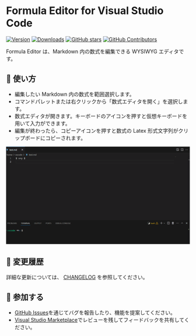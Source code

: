# Formula Editor for Visual Studio Code

[![Version](https://img.shields.io/vscode-marketplace/v/kurusugawa-computer.formula-editor.svg?style=flat-square&label=vscode%20marketplace)](https://marketplace.visualstudio.com/items?itemName=kurusugawa-computer.formula-editor)
[![Downloads](https://img.shields.io/vscode-marketplace/d/kurusugawa-computer.formula-editor.svg?style=flat-square)](https://marketplace.visualstudio.com/items?itemName=kurusugawa-computer.formula-editor)
[![GitHub stars](https://img.shields.io/github/stars/kurusugawa-computer/formula-editor-vscode.svg?style=flat-square&label=github%20stars)](https://github.com/kurusugawa-computer/formula-editor-vscode)
[![GitHub Contributors](https://img.shields.io/github/contributors/kurusugawa-computer/formula-editor-vscode.svg?style=flat-square)](https://github.com/kurusugawa-computer/formula-editor-vscode/graphs/contributors)

Formula Editor は、Markdown 内の数式を編集できる WYSIWYG エディタです。

## 🌟 使い方

- 編集したい Markdown 内の数式を範囲選択します。
- コマンドパレットまたは右クリックから「数式エディタを開く」を選択します。
- 数式エディタが開きます。キーボードのアイコンを押すと仮想キーボードを用いて入力ができます。
- 編集が終わったら、コピーアイコンを押すと数式の Latex 形式文字列がクリップボードにコピーされます。

<img src="https://github.com/kurusugawa-computer/formula-editor-vscode/raw/main/images/usage.gif" alt="Basic Usage" width="1024">

## 🔄 変更履歴

詳細な更新については、 [CHANGELOG](CHANGELOG.md) を参照してください。

## 🤝 参加する

- [GitHub Issues](https://github.com/kurusugawa-computer/formula-editor-vscode/issues)を通じてバグを報告したり、機能を提案してください。
- [Visual Studio Marketplace](https://marketplace.visualstudio.com/items?itemName=kurusugawa-computer.formula-editor#review-details)でレビューを残してフィードバックを共有してください。
